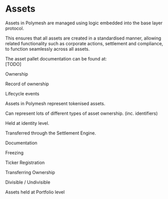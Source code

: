 # Assets

Assets in Polymesh are managed using logic embedded into the base layer protocol.

This ensures that all assets are created in a standardised manner, allowing related functionality such as corporate actions, settlement and compliance, to function seamlessly across all assets.

The asset pallet documentation can be found at:  
[TODO]

Ownership

Record of ownership

Lifecycle events

Assets in Polymesh represent tokenised assets.

Can represent lots of different types of asset ownership. (inc. identifiers)

Held at identity level.

Transferred through the Settlement Engine.

Documentation

Freezing

Ticker Registration

Transferring Ownership

Divisible / Undivisible

Assets held at Portfolio level
